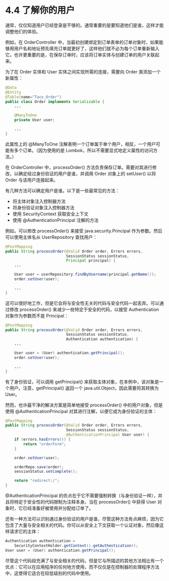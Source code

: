 # 4.4 了解你的用户

通常，仅仅知道用户已经登录是不够的。通常重要的是要知道他们是谁，这样才能调整他们的体验。

例如，在 OrderController 中，当最初创建绑定到订单表单的订单对象时，如果能够用用户名和地址预先填充订单就更好了，这样他们就不必为每个订单重新输入它。也许更重要的是，在保存订单时，应该将订单实体与创建订单的用户关联起来。

为了在 Order 实体和 User 实体之间实现所需的连接，需要向 Order 类添加一个新属性：

```java
@Data
@Entity
@Table(name="Taco_Order")
public class Order implements Serializable {
    ...

    @ManyToOne
    private User user;

    ...
}
```

此属性上的 @ManyToOne 注解表明一个订单属于单个用户，相反，一个用户可能有多个订单。（因为使用的是 Lombok，所以不需要显式地定义属性的访问方法。）

在 OrderController 中，processOrder\(\) 方法负责保存订单。需要对其进行修改，以确定经过身份验证的用户是谁，并调用 Order 对象上的 setUser\(\) 以将 Order 与该用户连接起来。

有几种方法可以确定用户是谁。以下是一些最常见的方法：

* 将主体对象注入控制器方法
* 将身份验证对象注入控制器方法
* 使用 SecurityContext 获取安全上下文
* 使用 @AuthenticationPrincipal 注解的方法

例如，可以修改 processOrder\(\) 来接受 java.security.Principal 作为参数。然后可以使用主体名从 UserRepository 查找用户：

```java
@PostMapping
public String processOrder(@Valid Order order, Errors errors,
                           SessionStatus sessionStatus,
                           Principal principal) {
    ...

    User user = userRepository.findByUsername(principal.getName());
    order.setUser(user);

    ...
}
```

这可以很好地工作，但是它会将与安全性无关的代码与安全代码一起丢弃。可以通过修改 processOrder\(\) 来减少一些特定于安全的代码，以接受 Authentication 对象作为参数而不是 Principal：

```java
@PostMapping
public String processOrder(@Valid Order order, Errors errors,
                           SessionStatus sessionStatus,
                           Authentication authentication) {
    ...

    User user = (User) authentication.getPrincipal();
    order.setUser(user);

    ...
}
```

有了身份验证，可以调用 getPrincipal\(\) 来获取主体对象，在本例中，该对象是一个用户。注意，getPrincipal\(\) 返回一个 java.util.Object，因此需要将其转换为 User。

然而，也许最干净的解决方案是简单地接受 processOrder\(\) 中的用户对象，但是使用 @AuthenticationPrincipal 对其进行注解，以便它成为身份验证的主体：

```java
@PostMapping
public String processOrder(@Valid Order order, Errors errors,
                           SessionStatus sessionStatus,
                           @AuthenticationPrincipal User user) {
    if (errors.hasErrors()) {
        return "orderForm";
    }

    order.setUser(user);

    orderRepo.save(order);
    sessionStatus.setComplete();

    return "redirect:/";
}
```

@AuthenticationPrincipal 的优点在于它不需要强制转换（与身份验证一样），并且将特定于安全性的代码限制为注释本身。当在 processOrder\(\) 中获得 User 对象时，它已经准备好被使用并分配给订单了。

还有一种方法可以识别通过身份验证的用户是谁，尽管这种方法有点麻烦，因为它包含了大量与安全相关的代码。你可以从安全上下文获取一个认证对象，然后像这样请求它的主体：

```java
Authentication authentication =
    SecurityContextHolder.getContext().getAuthentication();
User user = (User) authentication.getPrincipal();
```

尽管这个代码段充满了与安全相关的代码，但是它与所描述的其他方法相比有一个优点：它可以在应用程序的任何地方使用，而不仅仅是在控制器的处理程序方法中，这使得它适合在较低级别的代码中使用。

